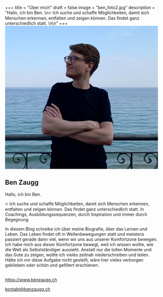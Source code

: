 +++
title = "Über mich"
draft = false
image = "ben_foto2.jpg"
description = "Hallo, ich bin Ben. \n🔥 Ich suche und schaffe Möglichkeiten, damit sich Menschen erkennen, entfalten und zeigen können. Das findet ganz unterschiedlich statt. \n\n"
+++
![](ben_foto2.jpg)

## Ben Zaugg

Hallo, ich bin Ben. 

🔥 Ich suche und schaffe Möglichkeiten, damit sich Menschen erkennen, entfalten und zeigen können. Das findet ganz unterschiedlich statt. In Coachings, Ausbildungssequenzen, durch Inspiration und immer durch Begegnung. 

In diesem Blog schreibe ich über meine Biografie, über das Lernen und Leben. Das Leben findet oft in Wellenbewegungen statt und meistens passiert gerade dann viel, wenn wir uns aus unserer Komfortzone bewegen. Ich habe mich aus dieser Komfortzone bewegt, weil ich wissen wollte, wie die Welt als Selbstständiger aussieht. Anstatt nur die tollen Momente und das Gute zu zeigen, wollte ich vieles zeitnah niederschreiben und teilen. Hätte ich mir diese Aufgabe nicht gestellt, wäre hier vieles verborgen geblieben oder schön und gefiltert erschienen. 

 \
<https://www.benzaugg.ch>

kontakt@benzaugg.ch

[](https://www.benzaugg.ch)